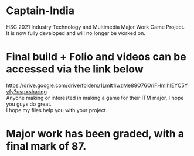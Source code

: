 # Captain-India
 HSC 2021 Industry Technology and Multimedia Major Work Game Project.  
 It is now fully developed and will no longer be worked on.

# Final build + Folio and videos can be accessed via the link below
https://drive.google.com/drive/folders/1Lmlt1iwzMe89O76OriFHmlhIEYC5Yyfy?usp=sharing  
Anyone making or interested in making a game for their ITM major, I hope you guys do great.  
I hope my files help you with your project.
# Major work has been graded, with a final mark of 87.
